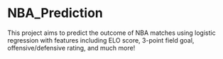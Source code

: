 # NBA_Prediction
This project aims to predict the outcome of NBA matches using logistic regression with features including ELO score,  3-point field goal, offensive/defensive rating, and much more!
